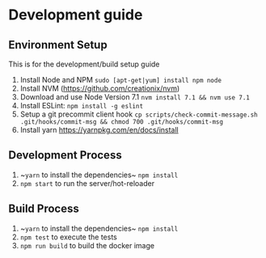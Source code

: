 # Development guide

## Environment Setup

This is for the development/build setup guide

1. Install Node and NPM `sudo [apt-get|yum] install npm node`
2. Install NVM (https://github.com/creationix/nvm)
3. Download and use Node Version 7.1 `nvm install 7.1 && nvm use 7.1`
4. Install ESLint: `npm install -g eslint`
5. Setup a git precommit client hook `cp scripts/check-commit-message.sh .git/hooks/commit-msg && chmod 700 .git/hooks/commit-msg`
6. Install yarn https://yarnpkg.com/en/docs/install

## Development Process
1. ~`yarn` to install the dependencies~ `npm install`
2. `npm start` to run the server/hot-reloader


## Build Process
1. ~`yarn` to install the dependencies~ `npm install`
3. `npm test` to execute the tests
4. `npm run build` to build the docker image
